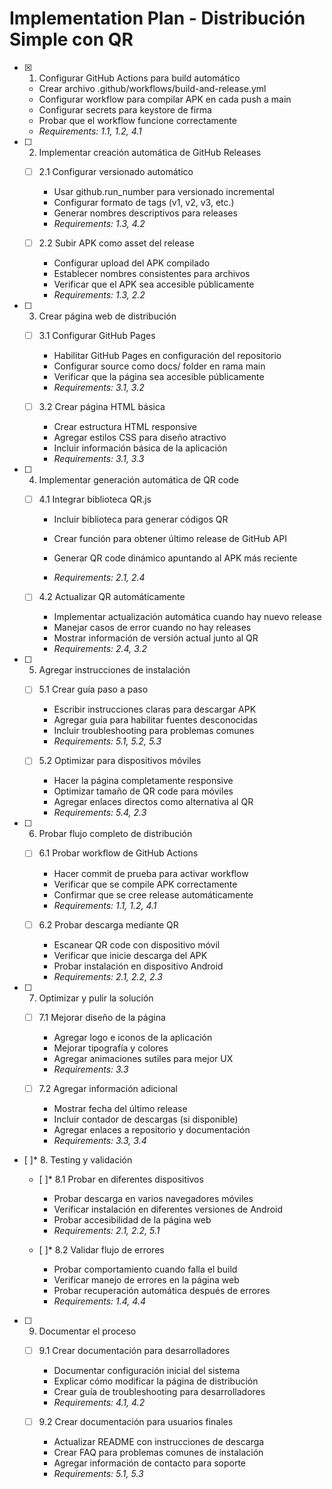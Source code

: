 # Implementation Plan - Distribución Simple con QR

- [x] 1. Configurar GitHub Actions para build automático



  - Crear archivo .github/workflows/build-and-release.yml
  - Configurar workflow para compilar APK en cada push a main
  - Configurar secrets para keystore de firma
  - Probar que el workflow funcione correctamente
  - _Requirements: 1.1, 1.2, 4.1_

- [ ] 2. Implementar creación automática de GitHub Releases

  - [ ] 2.1 Configurar versionado automático

    - Usar github.run_number para versionado incremental
    - Configurar formato de tags (v1, v2, v3, etc.)
    - Generar nombres descriptivos para releases
    - _Requirements: 1.3, 4.2_

  - [ ] 2.2 Subir APK como asset del release
    - Configurar upload del APK compilado
    - Establecer nombres consistentes para archivos
    - Verificar que el APK sea accesible públicamente
    - _Requirements: 1.3, 2.2_

- [ ] 3. Crear página web de distribución

  - [ ] 3.1 Configurar GitHub Pages

    - Habilitar GitHub Pages en configuración del repositorio
    - Configurar source como docs/ folder en rama main
    - Verificar que la página sea accesible públicamente
    - _Requirements: 3.1, 3.2_



  - [ ] 3.2 Crear página HTML básica
    - Crear estructura HTML responsive
    - Agregar estilos CSS para diseño atractivo
    - Incluir información básica de la aplicación
    - _Requirements: 3.1, 3.3_


- [ ] 4. Implementar generación automática de QR code

  - [ ] 4.1 Integrar biblioteca QR.js

    - Incluir biblioteca para generar códigos QR

    - Crear función para obtener último release de GitHub API
    - Generar QR code dinámico apuntando al APK más reciente
    - _Requirements: 2.1, 2.4_

  - [ ] 4.2 Actualizar QR automáticamente
    - Implementar actualización automática cuando hay nuevo release
    - Manejar casos de error cuando no hay releases
    - Mostrar información de versión actual junto al QR
    - _Requirements: 2.4, 3.2_

- [ ] 5. Agregar instrucciones de instalación

  - [ ] 5.1 Crear guía paso a paso

    - Escribir instrucciones claras para descargar APK
    - Agregar guía para habilitar fuentes desconocidas
    - Incluir troubleshooting para problemas comunes
    - _Requirements: 5.1, 5.2, 5.3_

  - [ ] 5.2 Optimizar para dispositivos móviles
    - Hacer la página completamente responsive
    - Optimizar tamaño de QR code para móviles
    - Agregar enlaces directos como alternativa al QR
    - _Requirements: 5.4, 2.3_

- [ ] 6. Probar flujo completo de distribución

  - [ ] 6.1 Probar workflow de GitHub Actions

    - Hacer commit de prueba para activar workflow
    - Verificar que se compile APK correctamente
    - Confirmar que se cree release automáticamente
    - _Requirements: 1.1, 1.2, 4.1_

  - [ ] 6.2 Probar descarga mediante QR
    - Escanear QR code con dispositivo móvil
    - Verificar que inicie descarga del APK
    - Probar instalación en dispositivo Android
    - _Requirements: 2.1, 2.2, 2.3_

- [ ] 7. Optimizar y pulir la solución

  - [ ] 7.1 Mejorar diseño de la página

    - Agregar logo e iconos de la aplicación
    - Mejorar tipografía y colores
    - Agregar animaciones sutiles para mejor UX
    - _Requirements: 3.3_

  - [ ] 7.2 Agregar información adicional
    - Mostrar fecha del último release
    - Incluir contador de descargas (si disponible)
    - Agregar enlaces a repositorio y documentación
    - _Requirements: 3.3, 3.4_

- [ ]\* 8. Testing y validación

  - [ ]\* 8.1 Probar en diferentes dispositivos

    - Probar descarga en varios navegadores móviles
    - Verificar instalación en diferentes versiones de Android
    - Probar accesibilidad de la página web
    - _Requirements: 2.1, 2.2, 5.1_

  - [ ]\* 8.2 Validar flujo de errores
    - Probar comportamiento cuando falla el build
    - Verificar manejo de errores en la página web
    - Probar recuperación automática después de errores
    - _Requirements: 1.4, 4.4_

- [ ] 9. Documentar el proceso

  - [ ] 9.1 Crear documentación para desarrolladores

    - Documentar configuración inicial del sistema
    - Explicar cómo modificar la página de distribución
    - Crear guía de troubleshooting para desarrolladores
    - _Requirements: 4.1, 4.2_

  - [ ] 9.2 Crear documentación para usuarios finales
    - Actualizar README con instrucciones de descarga
    - Crear FAQ para problemas comunes de instalación
    - Agregar información de contacto para soporte
    - _Requirements: 5.1, 5.3_
